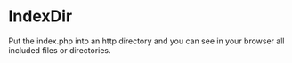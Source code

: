 # IndexDir

Put the index.php into an http directory and you can see in your browser all included files or directories.
